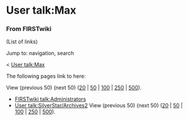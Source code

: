 # User talk:Max

### From FIRSTwiki

(List of links)

Jump to: navigation, search

&lt; [User talk:Max](/index.php?title=User_talk:Max&redirect=no "User
talk:Max" )  

The following pages link to here:

View (previous 50) (next 50)
([20](/index.php?title=Special:Whatlinkshere/User_talk:Max&limit=20&from=0
"Special:Whatlinkshere/User talk:Max" ) |
[50](/index.php?title=Special:Whatlinkshere/User_talk:Max&limit=50&from=0
"Special:Whatlinkshere/User talk:Max" ) |
[100](/index.php?title=Special:Whatlinkshere/User_talk:Max&limit=100&from=0
"Special:Whatlinkshere/User talk:Max" ) |
[250](/index.php?title=Special:Whatlinkshere/User_talk:Max&limit=250&from=0
"Special:Whatlinkshere/User talk:Max" ) |
[500](/index.php?title=Special:Whatlinkshere/User_talk:Max&limit=500&from=0
"Special:Whatlinkshere/User talk:Max" )).

  * [FIRSTwiki talk:Administrators](/index.php/FIRSTwiki_talk:Administrators "FIRSTwiki talk:Administrators" )
  * [User talk:SilverStar/Archives2](/index.php/User_talk:SilverStar/Archives2 "User talk:SilverStar/Archives2" )
View (previous 50) (next 50)
([20](/index.php?title=Special:Whatlinkshere/User_talk:Max&limit=20&from=0
"Special:Whatlinkshere/User talk:Max" ) |
[50](/index.php?title=Special:Whatlinkshere/User_talk:Max&limit=50&from=0
"Special:Whatlinkshere/User talk:Max" ) |
[100](/index.php?title=Special:Whatlinkshere/User_talk:Max&limit=100&from=0
"Special:Whatlinkshere/User talk:Max" ) |
[250](/index.php?title=Special:Whatlinkshere/User_talk:Max&limit=250&from=0
"Special:Whatlinkshere/User talk:Max" ) |
[500](/index.php?title=Special:Whatlinkshere/User_talk:Max&limit=500&from=0
"Special:Whatlinkshere/User talk:Max" )).

